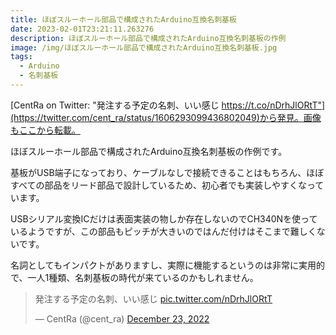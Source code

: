 ```yaml
---
title: ほぼスルーホール部品で構成されたArduino互換名刺基板
date: 2023-02-01T23:21:11.263276
description: ほぼスルーホール部品で構成されたArduino互換名刺基板の作例
image: /img/ほぼスルーホール部品で構成されたArduino互換名刺基板.jpg
tags:
  - Arduino
  - 名刺基板
---
```

[CentRa on Twitter: "発注する予定の名刺、いい感じ https://t.co/nDrhJlORtT"](https://twitter.com/cent_ra/status/1606293099436802049)から発見。画像もここから転載。

ほぼスルーホール部品で構成されたArduino互換名刺基板の作例です。

基板がUSB端子になっており、ケーブルなしで接続できることはもちろん、ほぼすべての部品をリード部品で設計しているため、初心者でも実装しやすくなっています。

USBシリアル変換ICだけは表面実装の物しか存在しないのでCH340Nを使っているようですが、この部品もピッチが大きいのではんだ付けはそこまで難しくないです。

名詞としてもインパクトがありますし、実際に機能するというのは非常に実用的で、一人1種類、名刺基板の時代が来ているのかもしれません。



<blockquote class="twitter-tweet"><p lang="ja" dir="ltr">発注する予定の名刺、いい感じ <a href="https://t.co/nDrhJlORtT">pic.twitter.com/nDrhJlORtT</a></p>&mdash; CentRa (@cent_ra) <a href="https://twitter.com/cent_ra/status/1606293099436802049?ref_src=twsrc%5Etfw">December 23, 2022</a></blockquote>
<script async src="https://platform.twitter.com/widgets.js" charset="utf-8"></script>




